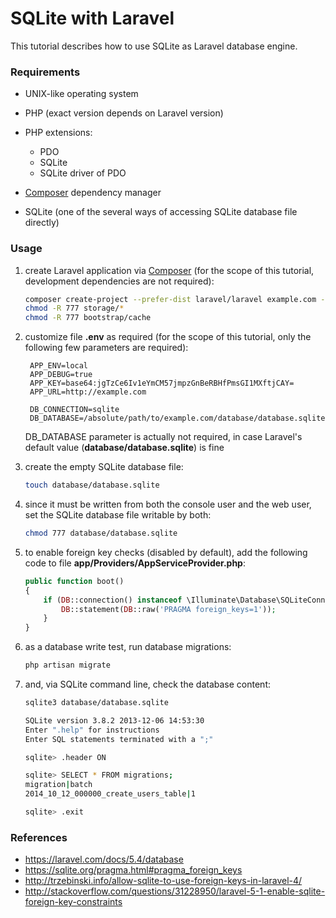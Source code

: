 # SQLite with Laravel

This tutorial describes how to use SQLite as Laravel database engine.

### Requirements

* UNIX-like operating system
* PHP (exact version depends on Laravel version)
* PHP extensions:

    * PDO
    * SQLite
    * SQLite driver of PDO

* [Composer](https://getcomposer.org/) dependency manager
* SQLite (one of the several ways of accessing SQLite database file directly)

### Usage

1. create Laravel application via [Composer](https://getcomposer.org/) (for the scope of this tutorial, development dependencies are not required):

    ```bash
    composer create-project --prefer-dist laravel/laravel example.com --no-dev
    chmod -R 777 storage/*
    chmod -R 777 bootstrap/cache
    ```

1. customize file **.env** as required (for the scope of this tutorial, only the following few parameters are required):

        APP_ENV=local
        APP_DEBUG=true
        APP_KEY=base64:jgTzCe6Iv1eYmCM57jmpzGnBeRBHfPmsGI1MXftjCAY=
        APP_URL=http://example.com

        DB_CONNECTION=sqlite
        DB_DATABASE=/absolute/path/to/example.com/database/database.sqlite

    DB_DATABASE parameter is actually not required, in case Laravel's default value (**database/database.sqlite**) is fine

1. create the empty SQLite database file:

    ```bash
    touch database/database.sqlite
    ```

1. since it must be written from both the console user and the web user, set the SQLite database file writable by both:

    ```bash
    chmod 777 database/database.sqlite
    ```

1. to enable foreign key checks (disabled by default), add the following code to file **app/Providers/AppServiceProvider.php**:

    ```php
    public function boot()
    {
        if (DB::connection() instanceof \Illuminate\Database\SQLiteConnection) {
            DB::statement(DB::raw('PRAGMA foreign_keys=1'));
        }
    }
    ```
1. as a database write test, run database migrations:

    ```bash
    php artisan migrate
    ```

1. and, via SQLite command line, check the database content:

    ```bash
    sqlite3 database/database.sqlite

    SQLite version 3.8.2 2013-12-06 14:53:30
    Enter ".help" for instructions
    Enter SQL statements terminated with a ";"

    sqlite> .header ON

    sqlite> SELECT * FROM migrations;
    migration|batch
    2014_10_12_000000_create_users_table|1

    sqlite> .exit
    ```

### References

* https://laravel.com/docs/5.4/database
* https://sqlite.org/pragma.html#pragma_foreign_keys
* http://trzebinski.info/allow-sqlite-to-use-foreign-keys-in-laravel-4/
* http://stackoverflow.com/questions/31228950/laravel-5-1-enable-sqlite-foreign-key-constraints